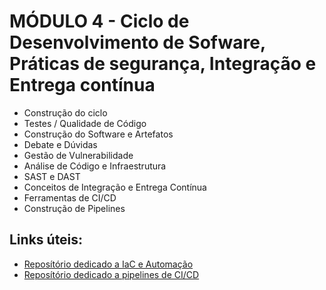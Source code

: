 # MÓDULO 4 - Ciclo de Desenvolvimento de Sofware, Práticas de segurança, Integração e Entrega contínua

 - Construção do ciclo
 - Testes / Qualidade de Código
 - Construção do Software e Artefatos
 - Debate e Dúvidas
 - Gestão de Vulnerabilidade
 - Análise de Código e Infraestrutura
 - SAST e DAST
 - Conceitos de Integração e Entrega Contínua
 - Ferramentas de CI/CD
 - Construção de Pipelines

## Links úteis:

* [Reposítório dedicado a IaC e Automação](https://github.com/Engenharia-de-Plataforma-FAST/fast-iac) 
* [Reposítório dedicado a pipelines de CI/CD](https://github.com/Engenharia-de-Plataforma-FAST/fast-ci-cd) 
